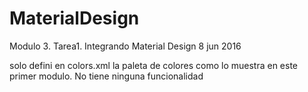 # MaterialDesign
Modulo 3. Tarea1. Integrando Material Design 8 jun 2016

solo defini en colors.xml la paleta de colores como lo muestra en este primer modulo.
No tiene ninguna funcionalidad
